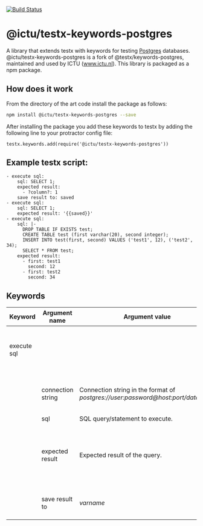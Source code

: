 [![Build Status](https://travis-ci.org/ICTU/testx-postgres-keywords.svg?branch=master)](https://travis-ci.org/ICTU/testx-postgres-keywords)

@ictu/testx-keywords-postgres
=====

A library that extends testx with keywords for testing [Postgres](https://www.postgresql.org/) databases. @ictu/testx-keywords-postgres is a fork of @testx/keywords-postgres, maintained and used by ICTU (www.ictu.nl). This library is packaged as a npm package.

## How does it work
From the directory of the art code install the package as follows:
```sh
npm install @ictu/testx-keywords-postgres --save
```

After installing the package you add these keywords to testx by adding the following line to your protractor config file:

```
testx.keywords.add(require('@ictu/testx-keywords-postgres'))
```

## Example **testx** script:
```
- execute sql:
    sql: SELECT 1;
    expected result:
      - ?column?: 1
    save result to: saved
- execute sql:
    sql: SELECT 1;
    expected result: '{{saved}}'
- execute sql:
    sql: |-
      DROP TABLE IF EXISTS test;
      CREATE TABLE test (first varchar(20), second integer);
      INSERT INTO test(first, second) VALUES ('test1', 12), ('test2', 34);
      SELECT * FROM test;
    expected result:
      - first: test1
        second: 12
      - first: test2
        second: 34
```

## Keywords

| Keyword                | Argument name | Argument value  | Description |
| ---------------------- | ------------- | --------------- |------------ |
| execute sql            |               |                 | Connect to the database, execute the SQL query/statement and optionally check the expected result and/or save it in the test context. |
|                        | connection string | Connection string in the format of *postgres://user:password@host:port/database*.| Optional. If not set, the **postgresConnectionString** command line (or config file) parameter will be used.|
|                        | sql             | SQL query/statement to execute. | Required. |
|                        | expected result | Expected result of the query. | Optional. It will be compared to the result of the query. The keyword will fail if they are different. The expected result should be a list of rows. Every row is an object (see the [example](#example)). |
|                        | save result to  | *varname* | Optional. The name of a context variable, that will be used to save the result of the query. |

